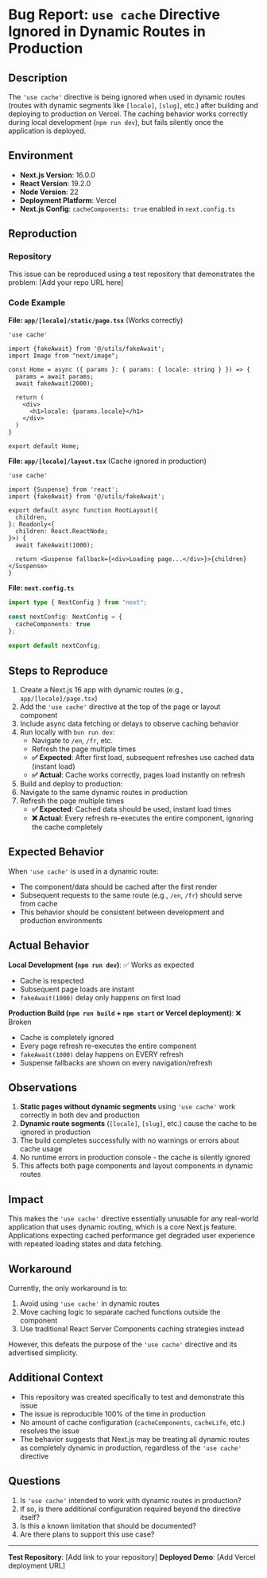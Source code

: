 # Bug Report: `use cache` Directive Ignored in Dynamic Routes in Production

## Description

The `'use cache'` directive is being ignored when used in dynamic routes (routes with dynamic segments like `[locale]`, `[slug]`, etc.) after building and deploying to production on Vercel. The caching behavior works correctly during local development (`npm run dev`), but fails silently once the application is deployed.

## Environment

- **Next.js Version**: 16.0.0
- **React Version**: 19.2.0
- **Node Version**: 22
- **Deployment Platform**: Vercel
- **Next.js Config**: `cacheComponents: true` enabled in `next.config.ts`

## Reproduction

### Repository
This issue can be reproduced using a test repository that demonstrates the problem: [Add your repo URL here]

### Code Example

**File: `app/[locale]/static/page.tsx`** (Works correctly)
```tsx
'use cache'

import {fakeAwait} from '@/utils/fakeAwait';
import Image from "next/image";

const Home = async ({ params }: { params: { locale: string } }) => {
  params = await params;
  await fakeAwait(2000);

  return (
    <div>
      <h1>locale: {params.locale}</h1>
    </div>
  )
}

export default Home;
```

**File: `app/[locale]/layout.tsx`** (Cache ignored in production)
```tsx
'use cache'

import {Suspense} from 'react';
import {fakeAwait} from '@/utils/fakeAwait';

export default async function RootLayout({
  children,
}: Readonly<{
  children: React.ReactNode;
}>) {
  await fakeAwait(1000);

  return <Suspense fallback={<div>Loading page...</div>}>{children}</Suspense>
}
```

**File: `next.config.ts`**
```ts
import type { NextConfig } from "next";

const nextConfig: NextConfig = {
  cacheComponents: true
};

export default nextConfig;
```

## Steps to Reproduce

1. Create a Next.js 16 app with dynamic routes (e.g., `app/[locale]/page.tsx`)
2. Add the `'use cache'` directive at the top of the page or layout component
3. Include async data fetching or delays to observe caching behavior
4. Run locally with `bun run dev`:
   - Navigate to `/en`, `/fr`, etc.
   - Refresh the page multiple times
   - **✅ Expected**: After first load, subsequent refreshes use cached data (instant load)
   - **✅ Actual**: Cache works correctly, pages load instantly on refresh
5. Build and deploy to production:
6. Navigate to the same dynamic routes in production
7. Refresh the page multiple times
   - **✅ Expected**: Cached data should be used, instant load times
   - **❌ Actual**: Every refresh re-executes the entire component, ignoring the cache completely

## Expected Behavior

When `'use cache'` is used in a dynamic route:
- The component/data should be cached after the first render
- Subsequent requests to the same route (e.g., `/en`, `/fr`) should serve from cache
- This behavior should be consistent between development and production environments

## Actual Behavior

**Local Development (`npm run dev`)**: ✅ Works as expected
- Cache is respected
- Subsequent page loads are instant
- `fakeAwait(1000)` delay only happens on first load

**Production Build (`npm run build` + `npm start` or Vercel deployment)**: ❌ Broken
- Cache is completely ignored
- Every page refresh re-executes the entire component
- `fakeAwait(1000)` delay happens on EVERY refresh
- Suspense fallbacks are shown on every navigation/refresh

## Observations

1. **Static pages without dynamic segments** using `'use cache'` work correctly in both dev and production
2. **Dynamic route segments** (`[locale]`, `[slug]`, etc.) cause the cache to be ignored in production
3. The build completes successfully with no warnings or errors about cache usage
4. No runtime errors in production console - the cache is silently ignored
5. This affects both page components and layout components in dynamic routes

## Impact

This makes the `'use cache'` directive essentially unusable for any real-world application that uses dynamic routing, which is a core Next.js feature. Applications expecting cached performance get degraded user experience with repeated loading states and data fetching.

## Workaround

Currently, the only workaround is to:
1. Avoid using `'use cache'` in dynamic routes
2. Move caching logic to separate cached functions outside the component
3. Use traditional React Server Components caching strategies instead

However, this defeats the purpose of the `'use cache'` directive and its advertised simplicity.

## Additional Context

- This repository was created specifically to test and demonstrate this issue
- The issue is reproducible 100% of the time in production
- No amount of cache configuration (`cacheComponents`, `cacheLife`, etc.) resolves the issue
- The behavior suggests that Next.js may be treating all dynamic routes as completely dynamic in production, regardless of the `'use cache'` directive

## Questions

1. Is `'use cache'` intended to work with dynamic routes in production?
2. If so, is there additional configuration required beyond the directive itself?
3. Is this a known limitation that should be documented?
4. Are there plans to support this use case?

---

**Test Repository**: [Add link to your repository]
**Deployed Demo**: [Add Vercel deployment URL]
